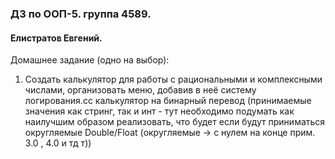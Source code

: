 ### ДЗ по ООП-5. группа 4589. 
#### Елистратов Евгений.
Домашнее задание (одно на выбор):

1. Создать калькулятор для работы с рациональными и комплексными числами, организовать меню, добавив в неё систему логирования.сс калькулятор на бинарный перевод (принимаемые значения как стринг, так и инт - тут необходимо подумать как наилучшим образом реализовать, что будет если будут приниматься округляемые Double/Float (округляемые -> с нулем на конце прим. 3.0 , 4.0 и тд т))